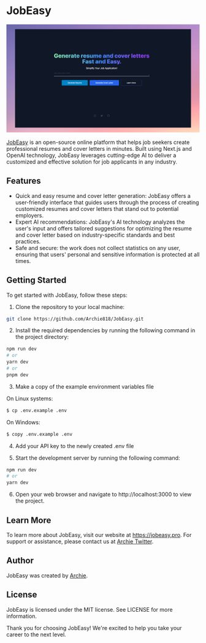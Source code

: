 # JobEasy

![JobEasy](public/jobeasy.jpeg)

[JobEasy](https://jobeasy.pro) is an open-source online platform that helps job seekers create professional resumes and cover letters in minutes. Built using Next.js and OpenAI technology, JobEasy leverages cutting-edge AI to deliver a customized and effective solution for job applicants in any industry.

## Features

- Quick and easy resume and cover letter generation: JobEasy offers a user-friendly interface that guides users through the process of creating customized resumes and cover letters that stand out to potential employers.
- Expert AI recommendations: JobEasy's AI technology analyzes the user's input and offers tailored suggestions for optimizing the resume and cover letter based on industry-specific standards and best practices.
- Safe and secure: the work does not collect statistics on any user, ensuring that users' personal and sensitive information is protected at all times.

## Getting Started

To get started with JobEasy, follow these steps:

1. Clone the repository to your local machine:

```bash
git clone https://github.com/Archie818/JobEasy.git
```

2. Install the required dependencies by running the following command in the project directory:

```bash
npm run dev
# or
yarn dev
# or
pnpm dev
```

3. Make a copy of the example environment variables file

On Linux systems:

```bash
$ cp .env.example .env
```

On Windows:

```bash
$ copy .env.example .env
```

4. Add your API key to the newly created .env file

5. Start the development server by running the following command:

```bash
npm run dev
# or
yarn dev
```

6. Open your web browser and navigate to http://localhost:3000 to view the project.

## Learn More

To learn more about JobEasy, visit our website at https://jobeasy.pro. For support or assistance, please contact us at [Archie Twitter](https://twitter.com/Archie_818).

## Author

JobEasy was created by [Archie](https://github.com/Archie818).

## License

JobEasy is licensed under the MIT license. See LICENSE for more information.

Thank you for choosing JobEasy! We're excited to help you take your career to the next level.
